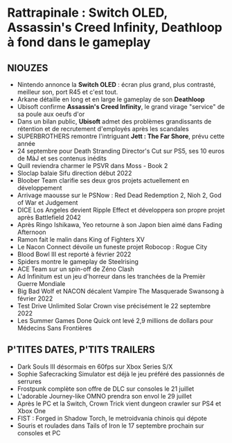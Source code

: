 # Rattrapinale : Switch OLED, Assassin's Creed Infinity, Deathloop à fond dans le gameplay

## NIOUZES

- Nintendo annonce la **Switch OLED** : écran plus grand, plus contrasté, meilleur son, port R45 et c'est tout.
- Arkane détaille en long et en large le gameplay de son **Deathloop**
- Ubisoft confirme **Assassin's Creed Infinity**, le grand virage "service" de sa poule aux oeufs d'or
- Dans un bilan public, **Ubisoft** admet des problèmes grandissants de rétention et de recrutement d'employés après les scandales
- SUPERBROTHERS remontre l'intriguant **Jett : The Far Shore**, prévu cette année
- 24 septembre pour Death Stranding Director's Cut sur PS5, ses 10 euros de MàJ et ses contenus inédits
- Quill reviendra charmer le PSVR dans Moss - Book 2
- Sloclap balaie Sifu direction début 2022
- Bloober Team clarifie ses deux gros projets actuellement en développement
- Arrivage maousse sur le PSNow : Red Dead Redemption 2, Nioh 2, God of War et Judgement
- DICE Los Angeles devient Ripple Effect et développera son propre projet après Battlefield 2042
- Après Ringo Ishikawa, Yeo retourne à son Japon bien aimé dans Fading Afternoon
- Ramon fait le malin dans King of Fighters XV
- Le Nacon Connect dévoile un funeste projet Robocop : Rogue City
- Blood Bowl III est reporté à février 2022
- Spiders montre le gameplay de Steelrising
- ACE Team sur un spin-off de Zéno Clash
- Ad Infinitum est un jeu d'horreur dans les tranchées de la Premièr Guerre Mondiale
- Big Bad Wolf et NACON décalent Vampire The Masquerade Swansong à février 2022
- Test Drive Unlimited Solar Crown vise précisément le 22 septembre 2022
- Les Summer Games Done Quick ont levé 2,9 millions de dollars pour Médecins Sans Frontières

## P'TITES DATES, P'TITS TRAILERS

- Dark Souls III désormais en 60fps sur Xbox Series S/X
- Sophie Safecracking Simulator est déjà le jeu préféré des passionnés de serrures
- Frostpunk complète son offre de DLC sur consoles le 21 juillet
- L'adorable Journey-like OMNO prendra son envol le 29 juillet
- Après le PC et la Switch, Crown Trick vient dungeon crawler sur PS4 et Xbox One
- FIST : Forged in Shadow Torch, le metroidvania chinois qui dépote
- Souris et roulades dans Tails of Iron le 17 septembre prochain sur consoles et PC
